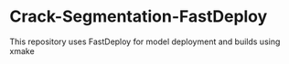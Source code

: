 # Crack-Segmentation-FastDeploy
This repository uses FastDeploy for model deployment and builds using xmake

